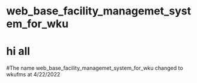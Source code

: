 # web_base_facility_managemet_system_for_wku
# hi all
#The name web_base_facility_managemet_system_for_wku changed to wkufms at 4/22/2022
